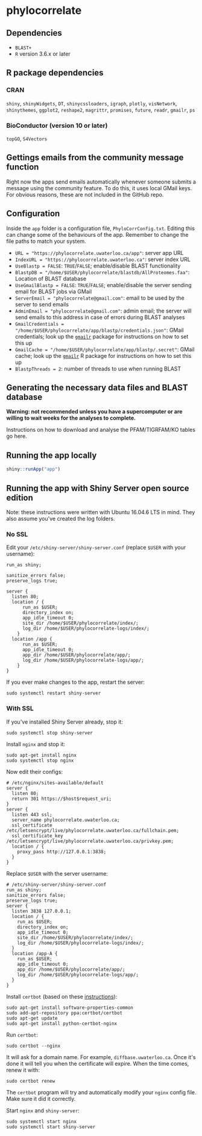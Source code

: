 # phylocorrelate

## Dependencies

- `BLAST+`
- `R` version 3.6.x or later

## R package dependencies

### CRAN

`shiny`, `shinyWidgets`, `DT`, `shinycssloaders`, `igraph`, `plotly`, `visNetwork`, `shinythemes`, `ggplot2`, `reshape2`, `magrittr`, `promises`, `future`, `readr`, `gmailr`, `ps`

### BioConductor (version 10 or later)

`topGO`, `S4Vectors`

## Gettings emails from the community message function

Right now the apps send emails automatically whenever someone submits a message using the community feature. To do this, it uses local GMail keys. For obvious reasons, these are not included in the GitHub repo.

## Configuration

Inside the `app` folder is a configuration file, `PhyloCorrConfig.txt`. Editing this can change some of the behaviours of the app. Remember to change the file paths to match your system.

- `URL = "https://phylocorrelate.uwaterloo.ca/app"`: server app URL
- `IndexURL = "https://phylocorrelate.uwaterloo.ca"`: server index URL
- `UseBlastp = FALSE`: `TRUE`/`FALSE`; enable/disable BLAST functionality
- `BlastpDB = "/home/$USER/phylocorrelate/blastdb/AllProteomes.faa"`: Location of BLAST database
- `UseGmailBlastp = FALSE`: `TRUE`/`FALSE`; enable/disable the server sending email for BLAST jobs via GMail
- `ServerEmail = "phylocorrelate@gmail.com"`: email to be used by the server to send emails
- `AdminEmail = "phylocorrelate@gmail.com"`: admin email; the server will send emails to this address in case of errors during BLAST analyses
- `GmailCredentials = "/home/$USER/phylocorrelate/app/blastp/credentials.json"`: GMail credentials; look up the [`gmailr`](https://github.com/r-lib/gmailr) package for instructions on how to set this up
- `GmailCache = "/home/$USER/phylocorrelate/app/blastp/.secret"`: GMail cache; look up the [`gmailr`](https://github.com/r-lib/gmailr) R package for instructions on how to set this up
- `BlastpThreads = 2`: number of threads to use when running BLAST

## Generating the necessary data files and BLAST database

**Warning: not recommended unless you have a supercomputer or are willing to wait weeks for the analyses to complete.**

Instructions on how to download and analyse the PFAM/TIGRFAM/KO tables go here.

## Running the app locally

```r
shiny::runApp("app")
```

## Running the app with Shiny Server open source edition

Note: these instructions were written with Ubuntu 16.04.6 LTS in mind. They also assume you've created the log folders.

### No SSL

Edit your `/etc/shiny-server/shiny-server.conf` (replace `$USER` with your username):

```
run_as shiny;

sanitize_errors false;
preserve_logs true;

server {
  listen 80;
  location / {
      run_as $USER;
      directory_index on;
      app_idle_timeout 0;
      site_dir /home/$USER/phylocorrelate/index/;
      log_dir /home/$USER/phylocorrelate-logs/index/;
    }
  location /app {
      run_as $USER;
      app_idle_timeout 0;
      app_dir /home/$USER/phylocorrelate/app/;
      log_dir /home/$USER/phylocorrelate-logs/app/;
    }
}
```

If you ever make changes to the app, restart the server:

```
sudo systemctl restart shiny-server
```

### With SSL

If you've installed Shiny Server already, stop it:

```
sudo systemctl stop shiny-server
```

Install `nginx` and stop it:

```
sudo apt-get install nginx
sudo systemctl stop nginx
```

Now edit their configs:

```
# /etc/nginx/sites-available/default
server {
  listen 80;
  return 301 https://$host$request_uri;
}
server {
  listen 443 ssl;
  server_name phylocorrelate.uwaterloo.ca;
  ssl_certificate /etc/letsencrypt/live/phylocorrelate.uwaterloo.ca/fullchain.pem;
  ssl_certificate_key /etc/letsencrypt/live/phylocorrelate.uwaterloo.ca/privkey.pem;
  location / {
    proxy_pass http://127.0.0.1:3838;
  }
}
```

Replace `$USER` with the server username:

```
# /etc/shiny-server/shiny-server.conf
run_as shiny;
sanitize_errors false;
preserve_logs true;
server {
  listen 3838 127.0.0.1;
  location / {
    run_as $USER;
    directory_index on;
    app_idle_timeout 0;
    site_dir /home/$USER/phylocorrelate/index/;
    log_dir /home/$USER/phylocorrelate-logs/index/;
  }
  location /app-A {
    run_as $USER;
    app_idle_timeout 0;
    app_dir /home/$USER/phylocorrelate/app/;
    log_dir /home/$USER/phylocorrelate-logs/app/;
  }
}
```

Install `certbot` (based on these [instructions](https://geekflare.com/setup-nginx-with-lets-encrypt-cert/)):

```
sudo apt-get install software-properties-common
sudo add-apt-repository ppa:certbot/certbot
sudo apt-get update
sudo apt-get install python-certbot-nginx
```

Run `certbot`:

```
sudo certbot --nginx
```

It will ask for a domain name. For example, `diffbase.uwaterloo.ca`. Once it's done it will tell you when the certificate will expire. When the time comes, renew it with:

```
sudo certbot renew
```

The `certbot` program will try and automatically modify your `nginx` config file. Make sure it did it correctly.

Start `nginx` and `shiny-server`:

```
sudo systemctl start nginx
sudo systemctl start shiny-server
```
